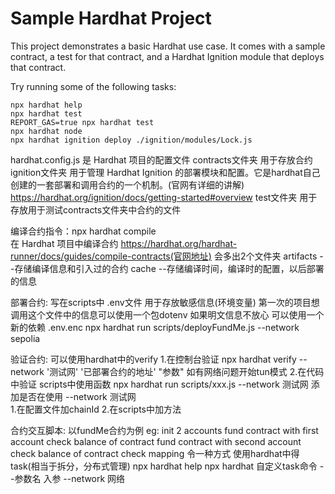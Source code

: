 # Sample Hardhat Project

This project demonstrates a basic Hardhat use case. It comes with a sample contract, a test for that contract, and a Hardhat Ignition module that deploys that contract.

Try running some of the following tasks:

```shell
npx hardhat help
npx hardhat test
REPORT_GAS=true npx hardhat test
npx hardhat node
npx hardhat ignition deploy ./ignition/modules/Lock.js
```

hardhat.config.js 是 Hardhat 项目的配置文件
contracts文件夹 用于存放合约
ignition文件夹 用于管理 Hardhat Ignition 的部署模块和配置。它是hardhat自己创建的一套部署和调用合约的一个机制。(官网有详细的讲解)
https://hardhat.org/ignition/docs/getting-started#overview
test文件夹 用于存放用于测试contracts文件夹中合约的文件

编译合约指令：npx hardhat compile   
    在 Hardhat 项目中编译合约
    https://hardhat.org/hardhat-runner/docs/guides/compile-contracts(官网地址)
会多出2个文件夹
    artifacts --存储编译信息和引入过的合约
    cache --存储编译时间，编译时的配置，以后部署的信息

部署合约:
    写在scripts中
.env文件 用于存放敏感信息(环境变量) 第一次的项目想调用这个文件中的信息可以使用一个包dotenv
如果明文信息不放心 可以使用一个新的依赖 .env.enc
npx hardhat run scripts/deployFundMe.js --network sepolia

验证合约:
可以使用hardhat中的verify
    1.在控制台验证 npx hardhat verify --network '测试网' '已部署合约的地址' "参数" 
        如有网络问题开始tun模式
    2.在代码中验证 
        scripts中使用函数
        npx hardhat run scripts/xxx.js --network 测试网
添加是否在使用 --network 测试网  
    1.在配置文件加chainId
    2.在scripts中加方法

合约交互脚本:
    以fundMe合约为例 eg:
        init 2 accounts
        fund contract with first account
        check balance of contract
        fund contract with second account
        check balance of contract
        check mapping 
    令一种方式 使用hardhat中得task(相当于拆分，分布式管理) npx hardhat help 
    npx hardhat 自定义task命令 --参数名 入参 --network 网络
